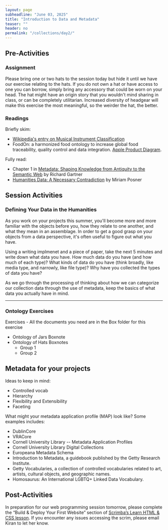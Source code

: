 ```yaml
---
layout: page
subheadline: "June 03, 2025"
title: "Introduction to Data and Metadata"
teaser: ""
header: no
permalink: "/collections/day2/"
---
```


## Pre-Activities
### Assignment
Please bring one or two hats to the session today but hide it until we have our exercise relating to the hats. If you do not own a hat or have access to one you can borrow, simply bring any accessory that could be worn on your head. The hat might have an origin story that you wouldn't mind sharing in class, or can be completely utilitarian. Increased diversity of headgear will make this exercise the most meaningful, so the weirder the hat, the better.
### Readings
Briefly skim:
- [Wikipedia's entry on Musical Instrument Classification](https://en.wikipedia.org/wiki/Musical_instrument_classification)
- FoodOn: a harmonized food ontology to increase global food traceability, quality control and data integration. [Apple Product Diagram](https://www.nature.com/articles/s41538-018-0032-6/figures/3).

Fully read:
- Chapter 1 in [Metadata: Shaping Knowledge from Antiquity to the Semantic Web](https://catalog.library.cornell.edu/catalog/13046951) by Richard Gartner
- [Humanities Data: A Necessary Contradiction](https://miriamposner.com/blog/humanities-data-a-necessary-contradiction/) by Miriam Posner
## Session Activities
### Defining Your Data in the Humanities
As you work on your projects this summer, you'll become more and more familiar with the objects before you, how they relate to one another, and what they mean in an assemblage. In order to get a good grasp on your objects from a data perspective, it's often useful to figure out what you have.

Using a writing implmenet and a piece of paper, take the next 5 minutes and write down what data you have. How much data do you have (and how much of each type)? What kinds of data do you have (think broadly, like media type, and narrowly, like file type)? Why have you collected the types of data you have?

As we go through the processing of thinking about how we can categorize our collection data through the use of metadata, keep the basics of what data you actually have in mind.

<hr>

### Ontology Exercises
Exercises - All the documents you need are in the Box folder for this exercise

* Ontology of Jars Boxnote
* Ontology of Hats Boxnotes
    * Group 1
   *  Group 2

## Metadata for your projects

Ideas to keep in mind:

* Controlled vocab
* Hierarchy
* Flexibility and Extensibility
* Faceting

What might your metadata application profile (MAP) look like? Some examples includes:
* DublinCore
* VRACore
* Cornell University Library -- Metadata Application Profiles
* Cornell University Library Digital Collections
* Europeana Metadata Schema
* Introduction to Metadata, a guidebook published by the Getty Research Institute.
* Getty Vocabularies, a collection of controlled vocabularies related to art, artists, cultural objects, and geographic names.
* Homosaurus: An International LGBTQ+ Linked Data Vocabulary.

## Post-Activities
In preparation for our web programming session tomorrow, please complete the “Build & Deploy Your First Website” section of [Scrimba’s Learn HTML & CSS lesson](https://scrimba.com/learn-html-and-css-c0p). If you encounter any issues accessing the scrim, please email Kiran to let her know.

